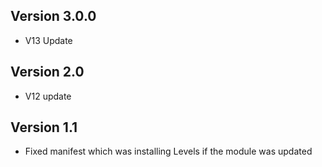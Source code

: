 ## Version 3.0.0
- V13 Update

## Version 2.0
- V12 update

## Version 1.1
- Fixed manifest which was installing Levels if the module was updated

